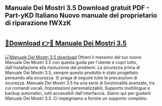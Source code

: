 ## Manuale Dei Mostri 3.5 Download gratuit PDF - Part-yKD Italiano Nuovo manuale del proprietario di riparazione fWXzK

# <h2><a href="http://df9ci11.blite.top/?on=Manuale+Dei+Mostri+3.5">🔗Download 👉🔴 Manuale Dei Mostri 3.5</a></h2>

[![Manuale Dei Mostri 3.5 download](https://i.imgur.com/lujVjoI.png)](http://df9ci11.blite.top/?on=Manuale+Dei+Mostri+3.5)
Ottieni il massimo dal tuo nuovo Manuale Dei Mostri 3.5 con questa guida per l'utente e copri tutto, dall'installazione alla risoluzione dei problemi. La sicurezza prima di Manuale Dei Mostri 3.5, sempre questo prodotto è stato progettato pensando alla sicurezza. Si prega di seguire tutte le precauzioni di sicurezza. Manuale Dei Mostri 3.5 ha una serie di funzionalità avanzate, tra cui comandi vocali, Impostazioni personalizzabili, Supporto multilingue e backup automatici, tutti accessibili dall'interfaccia. Siamo qui per guidarti Manuale Dei Mostri 3.5. Ci impegniamo a fornire un supporto completo.
